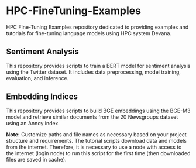 # HPC-FineTuning-Examples
HPC Fine-Tuning Examples repository dedicated to providing examples and tutorials for fine-tuning language models using HPC system Devana.

## Sentiment Analysis
This repository provides scripts to train a BERT model for sentiment analysis using the Twitter dataset. It includes data preprocessing, model training, evaluation, and inference.

## Embedding Indices
This repository provides scripts to build BGE embeddings using the BGE-M3 model and retrieve similar documents from the 20 Newsgroups dataset using an Annoy index.

**Note:** Customize paths and file names as necessary based on your project structure and requirements.
The tutorial scripts download data and models from the internet. Therefore, it is necessary to use a node with access to the internet (login node) to run this script for the first time (then downloaded files are saved in cache).